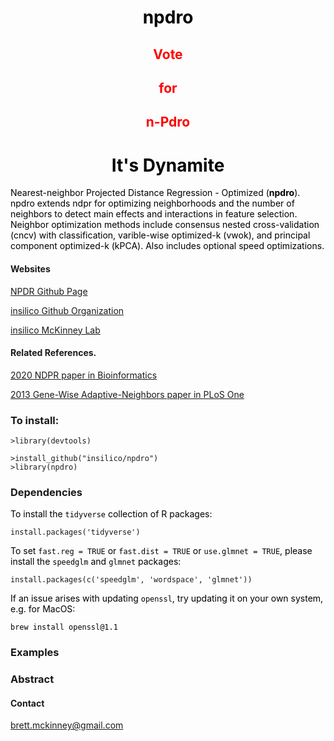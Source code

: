 <style>
H1{color:Black !important; text-align:center}
H2{color:Red !important; text-align:center}
p{color:Black !important;}
</style>
# npdro
## Vote 
## for 
## n-Pdro
# It's Dynamite

Nearest-neighbor Projected Distance Regression - Optimized (<strong>npdro</strong>). npdro extends ndpr for optimizing neighborhoods and the number of neighbors to detect main effects and interactions in feature selection. Neighbor optimization methods include consensus nested cross-validation (cncv) with classification, varible-wise optimized-k (vwok), and principal component optimized-k (kPCA). Also includes optional speed optimizations.

#### Websites

[NPDR Github Page](https://insilico.github.io/npdro/)

[insilico Github Organization](https://github.com/insilico)

[insilico McKinney Lab](http://insilico.utulsa.edu/)

#### Related References. 

[2020 NDPR paper in Bioinformatics](https://doi.org/10.1093/bioinformatics/btaa024)

[2013 Gene-Wise Adaptive-Neighbors paper in PLoS One](https://journals.plos.org/plosone/article?id=10.1371/journal.pone.0081527)

### To install:

    >library(devtools)
    
    >install_github("insilico/npdro")  
    >library(npdro)

### Dependencies
To install the `tidyverse` collection of R packages:

```
install.packages('tidyverse')
```
To set `fast.reg = TRUE` or `fast.dist = TRUE` or `use.glmnet = TRUE`, please install the `speedglm` and `glmnet` packages:

```
install.packages(c('speedglm', 'wordspace', 'glmnet'))
```

If an issue arises with updating `openssl`, try updating it on your own system, e.g. for MacOS:

```brew install openssl@1.1```

### Examples

### Abstract

#### Contact
[brett.mckinney@gmail.com](brett.mckinney@gmail.com)
